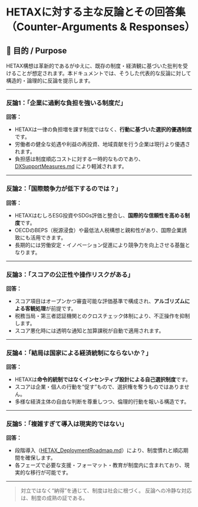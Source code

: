 # HETAXに対する主な反論とその回答集（Counter-Arguments & Responses）

## 🎯 目的 / Purpose

HETAX構想は革新的であるがゆえに、既存の制度・経済観に基づいた批判を受けることが想定されます。本ドキュメントでは、そうした代表的な反論に対して構造的・論理的に反論を提示します。

---

### 反論1：「企業に過剰な負担を強いる制度だ」

**回答：**

* HETAXは一律の負担増を課す制度ではなく、**行動に基づいた選択的優遇制度**です。
* 労働者の健全な処遇や利益の再投資、地域貢献を行う企業は現行より優遇されます。
* 負担感は制度順応コストに対する一時的なものであり、[DXSupportMeasures.md](./DXSupportMeasures.md) により軽減されます。

---

### 反論2：「国際競争力が低下するのでは？」

**回答：**

* HETAXはむしろESG投資やSDGs評価と整合し、**国際的な信頼性を高める制度**です。
* OECDのBEPS（税源浸食）や最低法人税構想と親和性があり、国際企業誘致にも活用できます。
* 長期的には労働安定・イノベーション促進により競争力を向上させる基盤となります。

---

### 反論3：「スコアの公正性や操作リスクがある」

**回答：**

* スコア項目はオープンかつ審査可能な評価基準で構成され、**アルゴリズムによる客観処理**が前提です。
* 税務当局・第三者認証機関とのクロスチェック体制により、不正操作を抑制します。
* スコア悪化時には透明な通知と加算課税が自動で適用されます。

---

### 反論4：「結局は国家による経済統制にならないか？」

**回答：**

* HETAXは**命令的統制ではなくインセンティブ設計による自己選択制度**です。
* スコアは企業・個人の行動を“促す”もので、選択権を奪うものではありません。
* 多様な経済主体の自由な判断を尊重しつつ、倫理的行動を報いる構造です。

---

### 反論5：「複雑すぎて導入は現実的ではない」

**回答：**

* 段階導入（[HETAX\_DeploymentRoadmap.md](./HETAX_DeploymentRoadmap.md)）により、制度慣れと順応期間を確保します。
* 各フェーズで必要な支援・フォーマット・教育が制度内に含まれており、現実的な移行が可能です。

---

> 対立ではなく“納得”を通じて、制度は社会に根づく。
> 反論への冷静な対応は、制度の成熟の証である。
